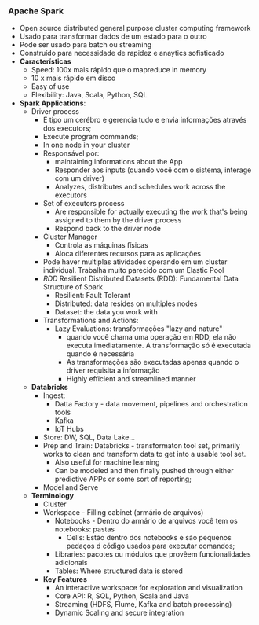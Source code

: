### Apache Spark

  - Open source distributed general purpose cluster computing framework
  - Usado para transformar dados de um estado para o outro
  - Pode ser usado para batch ou streaming
  - Construído para necessidade de rapidez e anaytics sofisticado
  - __Características__
    - Speed: 100x mais rápido que o mapreduce in memory
    - 10 x mais rápido em disco
    - Easy of use
    - Flexibility: Java, Scala, Python, SQL
  - __Spark Applications__:
    - Driver process
      - É tipo um cerébro e gerencia tudo e envia informações através dos executors;
      - Execute program commands;
      - In one node in your cluster
      - Responsável por:
        - maintaining informations about the App
        - Responder aos inputs (quando você com o sistema, interage com um driver)
        - Analyzes, distributes and schedules work across the executors
      - Set of executors process
        - Are responsible for actually executing the work that's being assigned to them by the driver process
        - Respond back to the driver node
      - Cluster Manager
        - Controla as máquinas físicas
        - Aloca diferentes recursos para as aplicações
      - Pode haver multiplas atividades operando em um cluster individual. Trabalha muito parecido com um Elastic Pool
      - *RDD* Resilient Distributed Datasets (RDD): Fundamental Data Structure of Spark
        - Resilient: Fault Tolerant
        - Distributed: data resides on multiples nodes
        - Dataset: the data you work with
      - Transformations and Actions:
        - Lazy Evaluations: transformações "lazy and nature"
          - quando você chama uma operação em RDD, ela não executa imediatamente. A transformação só é executada quando é necessária
          - As transformações são executadas apenas quando o driver requisita a informação
          - Highly efficient and streamlined manner
    - __Databricks__
      - Ingest:
        - Datta Factory - data movement, pipelines and orchestration tools
        - Kafka
        - IoT Hubs
      - Store: DW, SQL, Data Lake...
      - Prep and Train: Databricks - transformaton tool set, primarily works to clean and transform data to get into a usable tool set.
        - Also useful for machine learning
        - Can be modeled and then finally pushed through either predictive APPs or some sort of reporting;
      - Model and Serve
    - __Terminology__
      - Cluster
      - Workspace - Filling cabinet (armário de arquivos)
        - Notebooks - Dentro do armário de arquivos você tem os notebooks: pastas
          - Cells: Estão dentro dos notebooks e são pequenos pedaços d código usados para executar comandos;
        - Libraries: pacotes ou módulos que provêem funcionalidades adicionais
        - Tables: Where structured data is stored
      - __Key Features__
        - An interactive workspace for exploration and visualization
        - Core API: R, SQL, Python, Scala and Java
        - Streaming (HDFS, Flume, Kafka and batch processing)
        - Dynamic Scaling and secure integration
        
